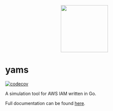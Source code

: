 <div align="center">
  <img src="" alt="" height="150">
</div>

# yams

[![codecov][ref-codecov]](https://codecov.io/gh/nsiow/yams)

A simulation tool for AWS IAM written in Go.

Full documentation can be found [here][ref-docs].

[ref-codecov]: https://codecov.io/gh/nsiow/yams/graph/badge.svg?token=OZGL4IJ415
[ref-docs]: https://nsiow.github.io/yams/
